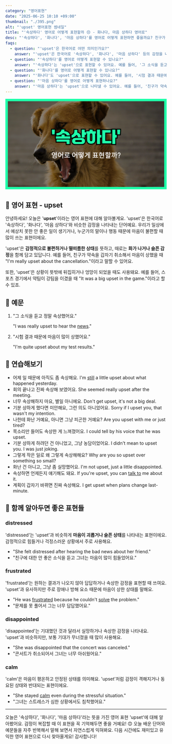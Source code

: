 ```yaml
---
category: "영어표현"
date: "2025-06-25 10:10 +09:00"
thumbnail: "./395.png"
alt: "'upset' 영어표현 썸네일"
title: "'속상하다' 영어로 어떻게 표현할까 😣 - 화나다, 마음 상하다 영어로"
desc: "'속상하다', '화나다', '마음 상하다'를 영어로 어떻게 표현하면 좋을까요? 친구가 약속을 취소해서 속상할 때, 시험 결과 때문에 마음이 상했을 때 등을 영어로 표현하는 법을 배워봅시다. 다양한 예문을 통해서 연습하고 본인의 표현으로 만들어 보세요."
faqs:
  - question: "'upset'은 한국어로 어떤 의미인가요?"
    answer: "'upset'은 한국어로 '속상하다', '화나다', '마음 상하다' 등의 감정을 나타내요. 예상치 못한 안 좋은 일이 생기거나 마음이 불편할 때 쓰는 표현이에요."
  - question: "'속상하다'를 영어로 어떻게 표현할 수 있나요?"
    answer: "'속상하다'는 'upset'으로 표현할 수 있어요. 예를 들어, '그 소식을 듣고 정말 속상했어요.'는 'I was really upset to hear the news.'라고 말해요."
  - question: "'화나다'를 영어로 어떻게 표현할 수 있나요?"
    answer: "'화나다'도 'upset'으로 표현할 수 있어요. 예를 들어, '시험 결과 때문에 마음이 많이 상했어요.'는 'I'm quite upset about my test results.'라고 해요."
  - question: "'마음 상하다'를 영어로 어떻게 표현하나요?"
    answer: "'마음 상하다'는 'upset'으로 나타낼 수 있어요. 예를 들어, '친구가 약속을 갑자기 취소해서 마음이 상했어요.'는 'I'm really upset about the cancellation.'이라고 해요."
---
```


!['upset' 영어표현](./395.png)

## 🌟 영어 표현 - upset

안녕하세요! 오늘은 '**upset**'이라는 영어 표현에 대해 알아볼게요. 'upset'은 한국어로 '속상하다', '화나다', '마음 상하다'와 비슷한 감정을 나타내는 단어예요. 우리가 일상에서 예상치 못한 안 좋은 일이 생기거나, 누군가의 말이나 행동 때문에 마음이 불편할 때 많이 쓰는 표현이에요.

'upset'은 **감정적으로 불편하거나 떨떠름한 상태**를 뜻하고, 때로는 **화가 나거나 슬픈 감정**을 함께 담고 있답니다. 예를 들어, 친구가 약속을 갑자기 취소해서 마음이 상했을 때 "I'm really upset about the cancellation."이라고 말할 수 있어요.

또한, 'upset'은 상황이 뜻밖에 뒤집히거나 엉망이 되었을 때도 사용돼요. 예를 들어, 스포츠 경기에서 약팀이 강팀을 이겼을 때 "It was a big upset in the game."이라고 할 수 있죠.

## 📖 예문

1. "그 소식을 듣고 정말 속상했어요."

   "I was really upset to hear the [news](/blog/in-english/536.news/)."

2. "시험 결과 때문에 마음이 많이 상했어요."

   "I'm quite upset about my test results."

## 💬 연습해보기

<ul data-interactive-list>

  <li data-interactive-item>
    <span data-toggler>어제 일 때문에 아직도 좀 속상해요.</span>
    <span data-answer>I'm <a href="/blog/in-english/254.still/">still</a> a little upset about what happened yesterday.</span>
  </li>

  <li data-interactive-item>
    <span data-toggler>회의 끝나고 진짜 속상해 보였어요.</span>
    <span data-answer>She seemed really upset after the meeting.</span>
  </li>

  <li data-interactive-item>
    <span data-toggler>너무 속상해하지 마요, 별일 아니에요.</span>
    <span data-answer>Don't get upset, it's not a big deal.</span>
  </li>

  <li data-interactive-item>
    <span data-toggler>기분 상하게 했다면 미안해요, 그런 의도 아니었어요.</span>
    <span data-answer>Sorry if I upset you, that wasn't my intention.</span>
  </li>

  <li data-interactive-item>
    <span data-toggler>나한테 화난 거예요, 아니면 그냥 피곤한 거예요?</span>
    <span data-answer>Are you upset with me or just tired?</span>
  </li>

  <li data-interactive-item>
    <span data-toggler>목소리만 들어도 속상한 게 느껴졌어요.</span>
    <span data-answer>I could tell by his voice that he was upset.</span>
  </li>

  <li data-interactive-item>
    <span data-toggler>기분 상하게 하려던 건 아니었고, 그냥 농담이었어요.</span>
    <span data-answer>I didn't mean to upset you. I was just joking.</span>
  </li>

  <li data-interactive-item>
    <span data-toggler>그렇게 작은 일로 왜 그렇게 속상해해요?</span>
    <span data-answer>Why are you so upset over something so small?</span>
  </li>

  <li data-interactive-item>
    <span data-toggler>화난 건 아니고, 그냥 좀 실망했어요.</span>
    <span data-answer>I'm not upset, just a little disappointed.</span>
  </li>

  <li data-interactive-item>
    <span data-toggler>속상하면 언제든지 얘기해도 돼요.</span>
    <span data-answer>If you're upset, you can <a href="/blog/in-english/359.talk-to/">talk to</a> me about it.</span>
  </li>

  <li data-interactive-item>
    <span data-toggler>계획이 갑자기 바뀌면 진짜 속상해요.</span>
    <span data-answer>I get upset when plans change last-minute.</span>
  </li>

</ul>

## 🤝 함께 알아두면 좋은 표현들

### distressed

'distressed'는 'upset'과 비슷하게 **마음이 괴롭거나 슬픈 상태**를 나타내는 표현이에요. 감정적으로 힘들거나 걱정스러운 상황에서 주로 사용해요.

- "She felt distressed after hearing the bad news about her friend."
- "친구에 대한 안 좋은 소식을 듣고 그녀는 마음이 많이 힘들었어요."

### frustrated

'frustrated'는 원하는 결과가 나오지 않아 답답하거나 속상한 감정을 표현할 때 쓰여요. 'upset'과 유사하지만 주로 장애나 방해 요소 때문에 마음이 상한 상태를 말해요.

- "He was <a href="/blog/in-english/378.frustrating/">frustrated</a> because he couldn't [solve](/blog/in-english/455.solve/) the problem."
- "문제를 못 풀어서 그는 너무 답답했어요."

### disappointed

'disappointed'는 기대했던 것과 달라서 실망하거나 속상한 감정을 나타내요. 'upset'과 비슷하지만, 보통 기대가 무너졌을 때 많이 사용해요.

- "She was disappointed that the concert was canceled."
- "콘서트가 취소되어서 그녀는 너무 아쉬웠어요."

### calm

'calm'은 마음이 평온하고 안정된 상태를 의미해요. 'upset'처럼 감정이 격해지거나 동요된 상태와 반대되는 표현이에요.

- "She stayed [calm](/blog/in-english/380.calm/) even during the stressful situation."
- "그녀는 스트레스가 심한 상황에서도 침착했어요."

---

오늘은 '속상하다', '화나다', '마음 상하다'라는 뜻을 가진 영어 표현 'upset'에 대해 알아봤어요. 감정이 복잡할 때 이 표현을 꼭 기억해두면 좋을 거예요! 😊 오늘 배운 단어와 예문들을 자주 반복해서 말해 보면서 자연스럽게 익혀봐요. 다음 시간에도 재미있고 유익한 영어 표현으로 다시 찾아올게요! 감사합니다!
